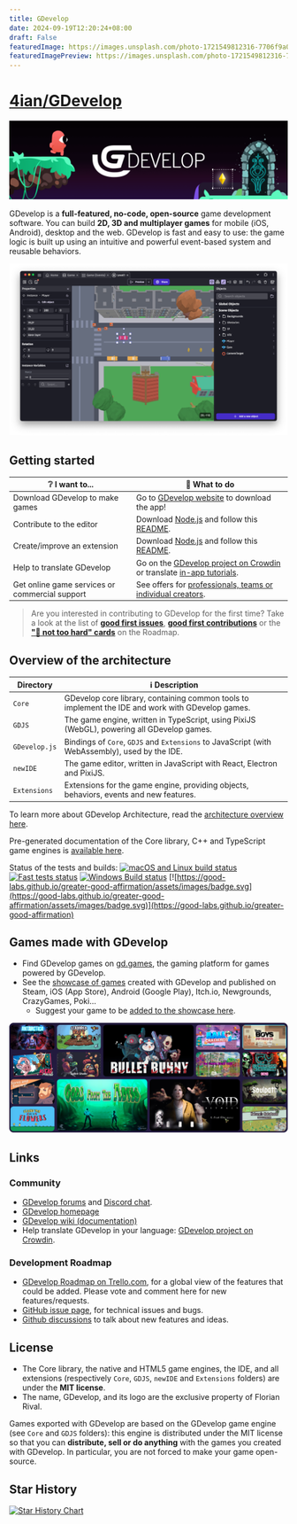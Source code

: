 ```yaml
---
title: GDevelop
date: 2024-09-19T12:20:24+08:00
draft: False
featuredImage: https://images.unsplash.com/photo-1721549812316-7706f9a0a49c?ixid=M3w0NjAwMjJ8MHwxfHJhbmRvbXx8fHx8fHx8fDE3MjY3MTk1NDZ8&ixlib=rb-4.0.3
featuredImagePreview: https://images.unsplash.com/photo-1721549812316-7706f9a0a49c?ixid=M3w0NjAwMjJ8MHwxfHJhbmRvbXx8fHx8fHx8fDE3MjY3MTk1NDZ8&ixlib=rb-4.0.3
---
```


# [4ian/GDevelop](https://github.com/4ian/GDevelop)

![GDevelop logo](https://raw.githubusercontent.com/4ian/GDevelop/master/newIDE/GDevelop%20banner.png 'GDevelop logo')

GDevelop is a **full-featured, no-code, open-source** game development software. You can build **2D, 3D and multiplayer games** for mobile (iOS, Android), desktop and the web. GDevelop is fast and easy to use: the game logic is built up using an intuitive and powerful event-based system and reusable behaviors.

![The GDevelop editor when editing a game level](https://raw.githubusercontent.com/4ian/GDevelop/master/newIDE/GDevelop%20screenshot.png 'The GDevelop editor when editing a game level')

## Getting started

| ❔ I want to...                                | 🚀 What to do                                                                                                                                                     |
| ---------------------------------------------- | ----------------------------------------------------------------------------------------------------------------------------------------------------------------- |
| Download GDevelop to make games                | Go to [GDevelop website](https://gdevelop.io) to download the app!                                                                                                |
| Contribute to the editor                       | Download [Node.js] and follow this [README](newIDE/README.md).                                                                                                    |
| Create/improve an extension                    | Download [Node.js] and follow this [README](newIDE/README-extensions.md).                                                                                         |
| Help to translate GDevelop                     | Go on the [GDevelop project on Crowdin](https://crowdin.com/project/gdevelop) or translate [in-app tutorials](https://github.com/GDevelopApp/GDevelop-tutorials). |
| Get online game services or commercial support | See offers for [professionals, teams or individual creators](https://gdevelop.io/pricing).                                                                        |

> Are you interested in contributing to GDevelop for the first time? Take a look at the list of **[good first issues](https://github.com/4ian/GDevelop/issues?q=is%3Aissue+is%3Aopen+label%3A%22%F0%9F%91%8Cgood+first+issue%22)**, **[good first contributions](https://github.com/4ian/GDevelop/discussions/categories/good-first-contribution)** or the **["🏐 not too hard" cards](https://trello.com/b/qf0lM7k8/gdevelop-roadmap?menu=filter&filter=label:Not%20too%20hard%20%E2%9A%BD%EF%B8%8F)** on the Roadmap.

## Overview of the architecture

| Directory     | ℹ️ Description                                                                                    |
| ------------- | ------------------------------------------------------------------------------------------------- |
| `Core`        | GDevelop core library, containing common tools to implement the IDE and work with GDevelop games. |
| `GDJS`        | The game engine, written in TypeScript, using PixiJS (WebGL), powering all GDevelop games.        |
| `GDevelop.js` | Bindings of `Core`, `GDJS` and `Extensions` to JavaScript (with WebAssembly), used by the IDE.    |
| `newIDE`      | The game editor, written in JavaScript with React, Electron and PixiJS.                           |
| `Extensions`  | Extensions for the game engine, providing objects, behaviors, events and new features.            |

To learn more about GDevelop Architecture, read the [architecture overview here](Core/GDevelop-Architecture-Overview.md).

Pre-generated documentation of the Core library, C++ and TypeScript game engines is [available here](https://docs.gdevelop.io).

Status of the tests and builds: [![macOS and Linux build status](https://circleci.com/gh/4ian/GDevelop.svg?style=shield)](https://app.circleci.com/pipelines/github/4ian/GDevelop) [![Fast tests status](https://gdevelop.semaphoreci.com/badges/GDevelop/branches/master.svg?style=shields)](https://gdevelop.semaphoreci.com/projects/GDevelop) [![Windows Build status](https://ci.appveyor.com/api/projects/status/84uhtdox47xp422x/branch/master?svg=true)](https://ci.appveyor.com/project/4ian/gdevelop/branch/master) [![https://good-labs.github.io/greater-good-affirmation/assets/images/badge.svg](https://good-labs.github.io/greater-good-affirmation/assets/images/badge.svg)](https://good-labs.github.io/greater-good-affirmation)

## Games made with GDevelop

- Find GDevelop games on [gd.games](https://gd.games), the gaming platform for games powered by GDevelop.
- See the [showcase of games](https://gdevelop.io/games) created with GDevelop and published on Steam, iOS (App Store), Android (Google Play), Itch.io, Newgrounds, CrazyGames, Poki...
  - Suggest your game to be [added to the showcase here](https://docs.google.com/forms/d/e/1FAIpQLSfjiOnkbODuPifSGuzxYY61vB5kyMWdTZSSqkJsv3H6ePRTQA/viewform).

[![Some games made with GDevelop](https://raw.githubusercontent.com/4ian/GDevelop/master/newIDE/GDevelop%20games.png 'Some games made with GDevelop')](https://gdevelop.io/games)

## Links

### Community

- [GDevelop forums](https://forum.gdevelop.io) and [Discord chat](https://discord.gg/gdevelop).
- [GDevelop homepage](https://gdevelop.io)
- [GDevelop wiki (documentation)](https://wiki.gdevelop.io/gdevelop5/start)
- Help translate GDevelop in your language: [GDevelop project on Crowdin](https://crowdin.com/project/gdevelop).

### Development Roadmap

- [GDevelop Roadmap on Trello.com](https://trello.com/b/qf0lM7k8/gdevelop-roadmap), for a global view of the features that could be added. Please vote and comment here for new features/requests.
- [GitHub issue page](https://github.com/4ian/GDevelop/issues), for technical issues and bugs.
- [Github discussions](https://github.com/4ian/GDevelop/discussions) to talk about new features and ideas.

## License

- The Core library, the native and HTML5 game engines, the IDE, and all extensions (respectively `Core`, `GDJS`, `newIDE` and `Extensions` folders) are under the **MIT license**.
- The name, GDevelop, and its logo are the exclusive property of Florian Rival.

Games exported with GDevelop are based on the GDevelop game engine (see `Core` and `GDJS` folders): this engine is distributed under the MIT license so that you can **distribute, sell or do anything** with the games you created with GDevelop. In particular, you are not forced to make your game open-source.

[node.js]: https://nodejs.org

## Star History

[![Star History Chart](https://api.star-history.com/svg?repos=4ian/gdevelop&type=Date)](https://star-history.com/#4ian/gdevelop&Date)
